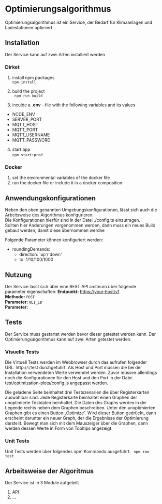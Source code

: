 # Optimierungsalgorithmus

Optimierungsalgorithmus ist ein Service, der Bedarf für Klimaanlagen und Ladestationen optimiert.


## Installation

Der Service kann auf zwei Arten installiert werden


### Dirket

1. install npm packages  
``` npm install ```  

2. build the project  
```  npm run build ```  

3. inculde a **.env** - file with the following variables and its values  
 - NODE_ENV
 - SERVER_PORT
 - MQTT_HOST
 - MQTT_PORT
 - MQTT_USERNAME 
 - MQTT_PASSWORD

4. start app  
``` npm start:prod ```


### Docker

1. set the environmental variables of the docker file
2. run the docker file or include it in a docker composition


## Anwendungskonfigurationen

Neben den oben genannten Umgebungskonfigurationen, lässt sich auch die Arbeitsweise des Algorithmus konfigurieren.  
Die Konfigurationen hierfür sind in der Datei ./config.ts einzutragen.  
Sollten hier Änderungen vorgenommen werden, dann muss ein neues Build gebaut werden, damit diese übernommen werdne  
  
Folgende Parameter können konfiguriert werden:
* roundingDemands:
  * direction: 'up'/'down'
  * to: 1/10/100/1000


## Nutzung

Der Service lässt sich über eine REST API ansteurn über folgende parameter eigenschaften:
**Endpunkt:** <https://your-host/v1>  
**Methode:** ```POST```  
**Parameter:** ```OLI_ID```  
**Parameter:**


## Tests

Der Service muss gestartet werden bevor dieser getestet werden kann. Der Optimierungsalgorithmus kann auf zwei Arten getestet werden.

### Visuelle Tests
Die Virtuell Tests werden im Webbrowser durch das aufrufen folgender URL:  http://<host>:<port>/test durchgeführt. Als Host und Port müssen die bei der Installation verwendeten Werte verwendet werden. Zuvor müssen allerdings noch die Konfigurationen für den Host und den Port in der Datei test/optimization-plots/config.js angepasst werden.  

Die geladene Seite beinhaltet drei Testszenarien die über Registerkarten auswählbar sind. Jede Registerkarte beinhaltet einen Graphen der unoptimierte Testdaten beinhaltet. Die Daten des Graphs werden in der Legende rechts neben dem Graphen beschreiben. Unter den unoptimierten Graphen gibt es einen Button „Optimize“. Wird dieser Button gedrückt, dann erscheint darunter ein neuer Graph, der die Ergebnisse der Optimierung darstellt. Bewegt man sich mit dem Mauszeiger über die Graphen, dann werden dessen Werte in Form von Tooltips angezeigt.

### Unit Tests
Unit Tests werden über folgendes npm Kommando ausgeführt: 
```  npm run test ```


## Arbeitsweise der Algoritmus

Der Service ist in 3 Module aufgeteilt

1. API
2. ...
